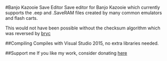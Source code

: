 #Banjo Kazooie Save Editor
Save editor for Banjo Kazooie which currently supports the .eep and .SaveRAM files created by many common emulators and flash carts.

This would not have been possible without the checksum algorithm which was reversed by [bryc](https://github.com/bryc/rare-n64-chksm)

##Compiling
Compiles with Visual Studio 2015, no extra libraries needed.

##Support me
If you like my work, consider donating [here](https://streamtip.com/t/isotarge)